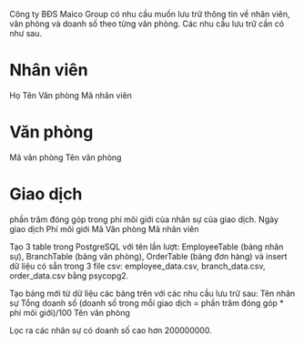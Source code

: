 Công ty BĐS Maico Group có nhu cầu muốn lưu trữ thông tin về nhân viên, văn phòng và doanh số theo từng văn phòng. Các nhu cầu lưu trữ cần có như sau.

# Nhân viên
Họ Tên
Văn phòng
Mã nhân viên

# Văn phòng
Mã văn phòng
Tên văn phòng

# Giao dịch
phần trăm đóng góp trong phí môi giới của nhân sự của giao dịch.
Ngày giao dịch
Phí môi giới
Mã Văn phòng
Mã nhân viên

Tạo 3 table trong PostgreSQL với tên lần lượt: EmployeeTable (bảng nhân sự), BranchTable (bảng văn phòng), OrderTable (bảng đơn hàng) và insert dữ liệu có sẵn trong 3 file csv: employee_data.csv, branch_data.csv, order_data.csv bằng psycopg2. 

Tạo bảng mới từ dữ liệu các bảng trên với các nhu cầu lưu trữ sau:
Tên nhân sự
Tổng doanh số (doanh số trong mỗi giao dịch = phần trăm đóng góp * phí môi giới)/100
Tên văn phòng

Lọc ra các nhân sự có doanh số cao hơn 200000000.
